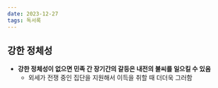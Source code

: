 ```yaml
---
date: 2023-12-27
tags: 독서록
---
```


## 강한 정체성

- **강한 정체성이 없으면 민족 간 장기간의 갈등은 내전의 불씨를 일으킬 수 있음**
	- 외세가 전쟁 중인 집단을 지원해서 이득을 취할 때 더더욱 그러함